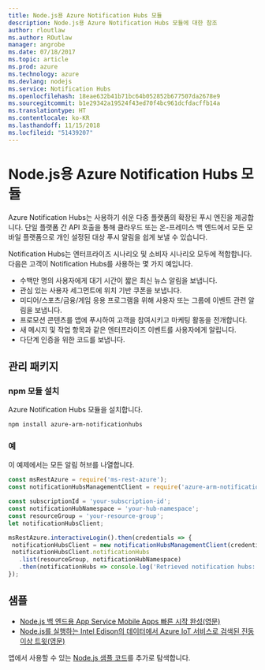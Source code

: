 ```yaml
---
title: Node.js용 Azure Notification Hubs 모듈
description: Node.js용 Azure Notification Hubs 모듈에 대한 참조
author: rloutlaw
ms.author: ROutlaw
manager: angrobe
ms.date: 07/18/2017
ms.topic: article
ms.prod: azure
ms.technology: azure
ms.devlang: nodejs
ms.service: Notification Hubs
ms.openlocfilehash: 18eae632b41b71bc64b052852b677507da2678e9
ms.sourcegitcommit: b1e29342a19524f43ed70f4bc961dcfdacffb14a
ms.translationtype: HT
ms.contentlocale: ko-KR
ms.lasthandoff: 11/15/2018
ms.locfileid: "51439207"
---
```

# <a name="azure-notification-hubs-modules-for-nodejs"></a>Node.js용 Azure Notification Hubs 모듈

Azure Notification Hubs는 사용하기 쉬운 다중 플랫폼의 확장된 푸시 엔진을 제공합니다. 단일 플랫폼 간 API 호출을 통해 클라우드 또는 온-프레미스 백 엔드에서 모든 모바일 플랫폼으로 개인 설정된 대상 푸시 알림을 쉽게 보낼 수 있습니다.

Notification Hubs는 엔터프라이즈 시나리오 및 소비자 시나리오 모두에 적합합니다. 다음은 고객이 Notification Hubs를 사용하는 몇 가지 예입니다.
- 수백만 명의 사용자에게 대기 시간이 짧은 최신 뉴스 알림을 보냅니다.
- 관심 있는 사용자 세그먼트에 위치 기반 쿠폰을 보냅니다.
- 미디어/스포츠/금융/게임 응용 프로그램을 위해 사용자 또는 그룹에 이벤트 관련 알림을 보냅니다.
- 프로모션 콘텐츠를 앱에 푸시하여 고객을 참여시키고 마케팅 활동을 전개합니다.
- 새 메시지 및 작업 항목과 같은 엔터프라이즈 이벤트를 사용자에게 알립니다.
- 다단계 인증을 위한 코드를 보냅니다.

## <a name="management-package"></a>관리 패키지

### <a name="install-the-npm-module"></a>npm 모듈 설치

Azure Notification Hubs 모듈을 설치합니다. 

```bash
npm install azure-arm-notificationhubs
```

### <a name="example"></a>예

이 예제에서는 모든 알림 허브를 나열합니다.

 ```javascript
const msRestAzure = require('ms-rest-azure');
const notificationHubsManagementClient = require('azure-arm-notificationhubs');

const subscriptionId = 'your-subscription-id';
const notificationHubNamespace = 'your-hub-namespace';
const resourceGroup = 'your-resource-group';
let notificationHubsClient;

msRestAzure.interactiveLogin().then(credentials => {
  notificationHubsClient = new notificationHubsManagementClient(credentials, subscriptionId);
  notificationHubsClient.notificationHubs
    .list(resourceGroup, notificationHubNamespace)
    .then(notificationHubs => console.log('Retrieved notification hubs: ', notificationHubs));
});
```

## <a name="samples"></a>샘플

* [Node.js 백 엔드용 App Service Mobile Apps 빠른 시작 완성(영문)](https://azure.microsoft.com/resources/samples/app-service-mobile-nodejs-backend-quickstart/)
* [Node.js를 실행하는 Intel Edison의 데이터에서 Azure IoT 서비스로 검색된 진동 이상 트윗(영문)](https://azure.microsoft.com/resources/samples/iot-hub-nodejs-intel-edison-vibration-anomaly-detection/)

앱에서 사용할 수 있는 [Node.js 샘플 코드](https://azure.microsoft.com/resources/samples/?platform=nodejs)를 추가로 탐색합니다.
